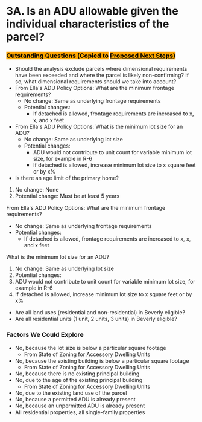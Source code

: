 # 3A. Is an ADU allowable given the individual characteristics of the parcel?

###



### <mark style="background-color:orange;">Outstanding Questions (Copied to</mark> [<mark style="background-color:orange;">Proposed Next Steps</mark>](../../project-management/proposed-next-steps.md)<mark style="background-color:orange;">)</mark>



* Should the analysis exclude parcels where dimensional requirements have been exceeded and where the parcel is likely non-confirming? If so, what dimensional requirements should we take into account?
* From Ella's ADU Policy Options: What are the minimum frontage requirements?&#x20;
  * No change: Same as underlying frontage requirements&#x20;
  * Potential changes:&#x20;
    * If detached is allowed, frontage requirements are increased to x, x, and x feet&#x20;
* From Ella's ADU Policy Options: What is the minimum lot size for an ADU?&#x20;
  * No change: Same as underlying lot size&#x20;
  * Potential changes: &#x20;
    * ADU would not contribute to unit count for variable minimum lot size, for example in R-6&#x20;
    * If detached is allowed, increase minimum lot size to x square feet or by x%&#x20;
* Is there an age limit of the primary home?&#x20;

1. No change: None&#x20;
2. Potential change: Must be at least 5 years&#x20;

From Ella's ADU Policy Options: What are the minimum frontage requirements?&#x20;

* No change: Same as underlying frontage requirements&#x20;
* Potential changes:&#x20;
  * If detached is allowed, frontage requirements are increased to x, x, and x feet&#x20;

What is the minimum lot size for an ADU?&#x20;

1. No change: Same as underlying lot size&#x20;
2. Potential changes: &#x20;
3. ADU would not contribute to unit count for variable minimum lot size, for example in R-6&#x20;
4. If detached is allowed, increase minimum lot size to x square feet or by x%&#x20;



* Are all land uses (residential and non-residential) in Beverly eligible?
* Are all residential units (1 unit, 2 units, 3 units) in Beverly eligible?

### Factors We Could Explore

* No, because the lot size is below a particular square footage
  * From State of Zoning for Accessory Dwelling Units&#x20;
* No, because the existing building is below a particular square footage
  * From State of Zoning for Accessory Dwelling Units&#x20;
* No, because there is no existing principal building
* No, due to the age of the existing principal building
  * From State of Zoning for Accessory Dwelling Units&#x20;
* No, due to the existing land use of the parcel
* No, because a permitted ADU is already present
* No, because an unpermitted ADU is already present
* All residential properties, all single-family properties
